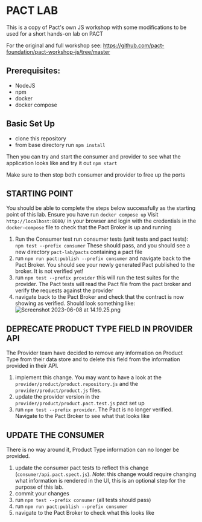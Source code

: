 # PACT LAB

This is a copy of Pact's own JS workshop with some modifications to be used for a short hands-on lab on PACT

For the original and full workshop see: https://github.com/pact-foundation/pact-workshop-js/tree/master


## Prerequisites:
- NodeJS
- npm
- docker
- docker compose

## Basic Set Up
- clone this repository
- from base directory run `npm install`

Then you can try and start the consumer and provider to see what the application looks like and try it out
`npm start`

Make sure to then stop both consumer and provider to free up the ports

## STARTING POINT
You should be able to complete the steps below successfully as the starting point of this lab. Ensure you have run `docker compose up`
Visit `http://localhost:8000/` in your browser and login with the credentials in the `docker-compose` file to check that the Pact Broker is up and running
1. Run the Consumer test
run consumer tests (unit tests and pact tests): `npm test --prefix consumer`
These should pass, and you should see a new directory `pact-lab/pacts` containing a pact file
2. run `npm run pact:publish --prefix consumer` and navigate back to the Pact Broker. You should see your newly generated Pact published to the broker. It is not verified yet!
3. run `npm test --prefix provider` this will run the test suites for the provider. The Pact tests will read the Pact file from the pact broker and verify the requests against the provider
4. navigate back to the Pact Broker and check that the contract is now showing as verified. Should look something like:
![Screenshot 2023-06-08 at 14.19.25.png](..%2F..%2F..%2F..%2F..%2Fvar%2Ffolders%2Fgw%2Flsm4cvbn1mn0cwf2rwz4pzj80000gp%2FT%2FTemporaryItems%2FNSIRD_screencaptureui_hoQshP%2FScreenshot%202023-06-08%20at%2014.19.25.png)

## DEPRECATE PRODUCT TYPE FIELD IN PROVIDER API
The Provider team have decided to remove any information on Product Type from their data store and to delete this field from the information provided in their API.
1. implement this change. You may want to have a look at the `provider/product/product.repository.js` and the `provider/product/product.js` files.
2. update the provider version in the `provider/product/product.pact.test.js` pact set up
3. run `npm test --prefix provider`. The Pact is no longer verified. Navigate to the Pact Broker to see what that looks like

## UPDATE THE CONSUMER
There is no way around it, Product Type information can no longer be provided.
1. update the consumer pact tests to reflect this change (`consumer/api.pact.spect.js`). *Note*: this change would require changing what information is rendered in the UI, this is an optional step for the purpose of this lab.
2. commit your changes
3. run `npm test --prefix consumer` (all tests should pass)
4. run `npm run pact:publish --prefix consumer` 
5. navigate to the Pact Broker to check what this looks like
